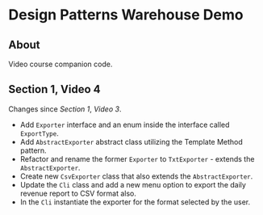 # Design Patterns Warehouse Demo

## About

Video course companion code.

## Section 1, Video 4

Changes since _Section 1_, _Video 3_.

* Add `Exporter` interface and an enum inside the interface called `ExportType`.
* Add `AbstractExporter` abstract class utilizing the Template Method pattern.
* Refactor and rename the former `Exporter` to `TxtExporter` - extends the `AbstractExporter`.
* Create new `CsvExporter` class that also extends the `AbstractExporter`.
* Update the `Cli` class and add a new menu option to export the daily revenue report to CSV format also.
* In the `Cli` instantiate the exporter for the format selected by the user.
